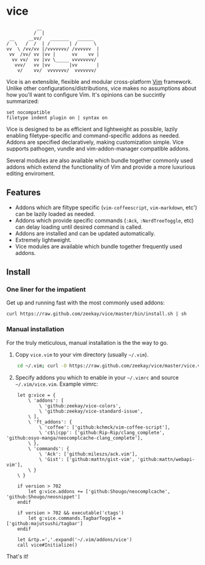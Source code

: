 # vice

               __
              /  |
     __     __vv/   _______   ______
    /  \   /  /  | /       | /      \
    vv  \ /vv/vv |/vvvvvvv/ /vvvvvv  |
     vv  /vv/ vv |vv |      vv    vv |
      vv vv/  vv |vv \_____ vvvvvvvv/
       vvv/   vv |vv       |vv       |
        v/    vv/  vvvvvvv/  vvvvvvv/


Vice is an extensible, flexible and modular cross-platform [Vim][vim] framework.
Unlike other configurations/distributions, vice makes no assumptions about how
you'll want to configure Vim. It's opinions can be succintly summarized:

    set nocompatible
    filetype indent plugin on | syntax on

Vice is designed to be as efficient and lightweight as possible, lazily enabling
filetype-specific and command-specific addons as needed. Addons are specified
declaratively, making customization simple. Vice supports pathogen, vundle and
vim-addon-manager compatible addons.

Several modules are also available which bundle together commonly used addons
which extend the functionality of Vim and provide a more luxurious editing
enviroment.

## Features
- Addons which are filtype specific (`vim-coffeescript`, `vim-markdown`, etc')
  can be lazily loaded as needed.
- Addons which provide specific commands (`:Ack`, `:NerdTreeToggle`, etc) can
  delay loading until desired command is called.
- Addons are installed and can be updated automatically.
- Extremely lightweight.
- Vice modules are available which bundle together frequently used addons.

## Install

### One liner for the impatient
Get up and running fast with the most commonly used addons:

    curl https://raw.github.com/zeekay/vice/master/bin/install.sh | sh

### Manual installation
For the truly meticulous, manual installation is the the way to go.

1. Copy `vice.vim` to your vim directory (usually `~/.vim`).

```bash
    cd ~/.vim; curl -O https://raw.github.com/zeekay/vice/master/vice.vim
```

2. Specify addons you which to enable in your `~/.vimrc` and source
   `~/.vim/vice.vim`. Example vimrc:

```vim
    let g:vice = {
        \ 'addons': [
            \ 'github:zeekay/vice-colors',
            \ 'github:zeekay/vice-standard-issue',
        \ ],
        \ 'ft_addons': {
            \ 'coffee': ['github:kchmck/vim-coffee-script'],
            \ 'c$\|cpp': ['github:Rip-Rip/clang_complete', 'github:osyo-manga/neocomplcache-clang_complete'],
        \ },
        \ 'commands': {
            \ 'Ack': ['github:mileszs/ack.vim'],
            \ 'Gist': ['github:mattn/gist-vim', 'github:mattn/webapi-vim'],
        \ }
    \ }

    if version > 702
        let g:vice.addons += ['github:Shougo/neocomplcache', 'github:Shougo/neosnippet']
    endif

    if version > 702 && executable('ctags')
        let g:vice.commands.TagbarToggle = ['github:majutsushi/tagbar']
    endif

    let &rtp.=','.expand('~/.vim/addons/vice')
    call vice#Initialize()
```

That's it!

[vim]: http://vim.org
